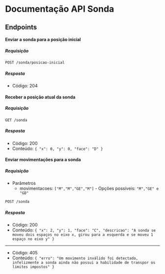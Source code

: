 # Documentação API Sonda

## Endpoints

#### Enviar a sonda para a posição inicial

##### Requisição
```
POST /sonda/posicao-inicial
```

##### Resposta
* Código: 204

#### Receber a posição atual da sonda

##### Requisição
```
GET /sonda
```

##### Resposta
* Código: 200
* Conteúdo: `{
                 "x": 0,
                 "y": 0,
                 "face": "D"
             }`

#### Enviar movimentações para a sonda

##### Requisição
+ Parâmetros
    + movimentacoes: `["M","M","GE","M"]` - Opções possíveis: `"M","GE" e "GD"`
```
POST /sonda
```
##### Resposta

* Código: 200
* Conteúdo: `{
                 "x": 2,
                 "y": 1,
                 "face": "C",
                 "descricao": "A sonda se moveu dois espaços no eixo x, girou para a esquerda e se moveu 1 espaço no eixo y"
             }`
 ---
 * Código: 405
 * Conteúdo: `{
                  "erro": "Um movimento inválido foi detectado, infelizmente a sonda ainda não possui a habilidade de transpor os limites impostos"
              }`
